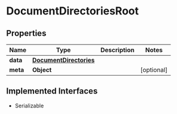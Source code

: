 

# DocumentDirectoriesRoot


## Properties

Name | Type | Description | Notes
------------ | ------------- | ------------- | -------------
**data** | [**DocumentDirectories**](DocumentDirectories.md) |  | 
**meta** | **Object** |  |  [optional]


## Implemented Interfaces

* Serializable



